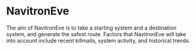 # NavitronEve

The aim of NavitronEve is to take a starting system and a destination system, and generate the safest route.  Factors that NavitronEve will take into account include recent killmails, system activity, and historical trends.
